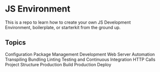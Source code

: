# JS Environment

This is a repo to learn how to create your own JS Development Environment, boilerplate, or starterkit from the ground up.

## Topics

Configuration
Package Management
Development Web Server
Automation
Transpiling
Bundling
Linting
Testing and Continuous Integration
HTTP Calls
Project Structure
Production Build
Production Deploy
